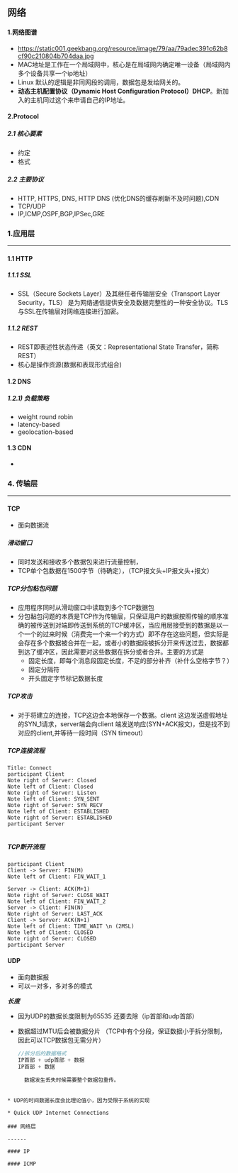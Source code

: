 ## 网络

#### 1.网络图谱

- https://static001.geekbang.org/resource/image/79/aa/79adec391c62b8cf90c210804b704daa.jpg
- MAC地址是工作在一个局域网中，核心是在局域网内确定唯一设备（局域网内多个设备共享一个ip地址）
- Linux 默认的逻辑是非同网段的调用，数据包是发给网关的。
- **动态主机配置协议（Dynamic Host Configuration Protocol）DHCP**。新加入的主机同过这个来申请自己的IP地址。

#### 2.Protocol

##### 2.1 核心要素

- 约定
- 格式

##### 2.2 主要协议

- HTTP, HTTPS, DNS, HTTP DNS (优化DNS的缓存刷新不及时问题),CDN
- TCP/UDP
- IP,ICMP,OSPF,BGP,IPSec,GRE

### 1.应用层

------
#### 1.1 HTTP

##### 1.1.1 SSL

* SSL（Secure Sockets Layer）及其继任者传输层安全（Transport Layer Security，TLS） 是为网络通信提供安全及数据完整性的一种安全协议。TLS与SSL在传输层对网络连接进行加密。

##### 1.1.2 REST

* REST即表述性状态传递（英文：Representational State Transfer，简称REST）
* 核心是操作资源(数据和表现形式组合)

#### 1.2 DNS

##### 1.2.1) 负载策略

* weight round robin
* latency-based
* geolocation-based

#### 1.3 CDN

* 

### 4. 传输层
------
#### TCP

* 面向数据流

##### 滑动窗口

* 同时发送和接收多个数据包来进行流量控制，
* TCP单个包数据在1500字节（待确定），（TCP报文头+IP报文头+报文）

##### TCP分包粘包问题

* 应用程序同时从滑动窗口中读取到多个TCP数据包
* 分包黏包问题的本质是TCP作为传输层，只保证用户的数据按照传输的顺序准确的被传送到对端即传送到系统的TCP缓冲区，当应用层接受到的数据是以一个一个的过来时候（消费完一个来一个的方式）即不存在这些问题，但实际是会存在多个数据被合并在一起，或者小的数据段被拆分开来传送过去，数据都到达了缓冲区，因此需要对这些数据在拆分或者合并。主要的方式是
  * 固定长度，即每个消息段固定长度，不足的部分补齐（补什么空格字节？）
  * 固定分隔符
  * 开头固定字节标记数据长度

##### TCP攻击

* 对于将建立的连接，TCP这边会本地保存一个数据。client 这边发送虚假地址的SYN_1请求，server端会向client 端发送响应(SYN+ACK报文)，但是找不到对应的client,并等待一段时间（SYN timeout）

##### TCP连接流程

```sequence
Title: Connect
participant Client
Note right of Server: Closed
Note left of Client: Closed
Note right of Server: Listen
Note left of Client: SYN_SENT
Note right of Server: SYN_RECV
Note left of Client: ESTABLISHED
Note right of Server: ESTABLISHED
participant Server


```

##### TCP断开流程

```sequence
participant Client
Client -> Server: FIN(M)
Note left of Client: FIN_WAIT_1

Server -> Client: ACK(M+1)
Note right of Server: CLOSE_WAIT
Note left of Client: FIN_WAIT_2
Server -> Client: FIN(N)
Note right of Server: LAST_ACK
Client -> Server: ACK(N+1)
Note left of Client: TIME_WAIT \n (2MSL)
Note left of Client: CLOSED
Note right of Server: CLOSED
participant Server
```



#### UDP

* 面向数据报
* 可以一对多，多对多的模式

***长度***

* 因为UDP的数据长度限制为65535 还要去除（ip首部和udp首部）

* 数据超过MTU后会被数据分片 （TCP中有个分段，保证数据小于拆分限制，因此可以TCP数据包无需分片）

  ```java
  //拆分后的数据格式
  IP首部 + udp首部 + 数据
  IP首部 + 数据  
    
    数据发生丢失时候需要整个数据包重传。
  ```
```

* UDP的时间数据长度会比理论值小，因为受限于系统的实现

* Quick UDP Internet Connections 

### 网络层

------

#### IP

#### ICMP


```